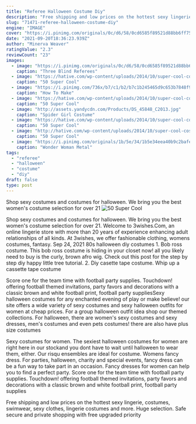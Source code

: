 ```yaml
---
title: "Referee Halloween Costume Diy"
description: "Free shipping and low prices on the hottest sexy lingerie, costumes, swimwear, sexy clothes, lingerie costumes and more. Huge selection. Safe secure and private shopping with free upgraded priority"
slug: "71471-referee-halloween-costume-diy"
engine: "IMAGE"
cover: "https://i.pinimg.com/originals/0c/d6/58/0cd6585f89521d88bb6ff754c6333633.jpg"
date: "2021-09-20T18:36:23.939Z"
author: "Minerva Weaver"
ratingValue: "2.3"
reviewCount: "23"
images:
  - image: "https://i.pinimg.com/originals/0c/d6/58/0cd6585f89521d88bb6ff754c6333633.jpg"
    caption: "Three Blind Referees"
  - image: "https://hative.com/wp-content/uploads/2014/10/super-cool-costume-ideas/35-draculaura-costume.jpg"
    caption: "50 Super Cool"
  - image: "https://i.pinimg.com/736x/b7/c1/b2/b7c1b245465d9c653b7848f9e7134ddd--freddy-costume-fnaf-costume.jpg"
    caption: "How To Make"
  - image: "https://hative.com/wp-content/uploads/2014/10/super-cool-costume-ideas/20-bride-of-frankenstein-costume.jpg"
    caption: "50 Super Cool"
  - image: "http://assets.yandycdn.com/Products/DS_45848_C2013.jpg"
    caption: "Spider Girl Costume"
  - image: "https://hative.com/wp-content/uploads/2014/10/super-cool-costume-ideas/34-ezio-costume.jpg"
    caption: "50 Super Cool"
  - image: "http://hative.com/wp-content/uploads/2014/10/super-cool-costume-ideas/6-daenerys-targaryen-costume.jpg"
    caption: "50 Super Cool"
  - image: "https://i.pinimg.com/originals/1b/5e/34/1b5e34eea40b9c2bafec34bdcb6b62e6.jpg"
    caption: "Wonder Woman Metal"
tags:
  - "referee"
  - "halloween"
  - "costume"
  - "diy"
draft: false
type: post
---
```


Shop sexy costumes and costumes for halloween. We bring you the best women's costume selection for over 21
![50 Super Cool](https://hative.com/wp-content/uploads/2014/10/super-cool-costume-ideas/20-bride-of-frankenstein-costume.jpg "50 Super Cool")

Shop sexy costumes and costumes for halloween. We bring you the best women&#39;s costume selection for over 21. Welcome to 3wishes.Com, an online lingerie store with more than 20 years of experience enhancing adult relationships of all kinds. At 3wishes, we offer fashionable clothing, womens costumes, fantasy. Sep 24, 2021 80s halloween diy costumes 1. Bob ross costume. This bob ross costume is hiding in your closet now! all you likely need to buy is the curly, brown afro wig. Check out this post for the step by step diy happy little tree tutorial. 2. Diy casette tape costume. Whip up a cassette tape costume
<!--inArticleAds-->

<!--galleryOne-->

Score one for the team time with football party supplies. Touchdown! offering football themed invitations, party favors and decorations with a classic brown and white football print, football party suppliesSexy halloween costumes for any enchanted evening of play or make believe! our site offers a wide variety of sexy costumes and sexy halloween outfits for women at cheap prices. For a group halloween outfit idea shop our themed collections. For halloween, there are women's sexy costumes and sexy dresses, men's costumes and even pets costumes! there are also have plus size costumes
<!--inArticleAds-->

<!--galleryTwo-->

Sexy costumes for women. The sexiest halloween costumes for women are right here in our stockand you dont have to wait until halloween to wear them, either. Our risqu ensembles are ideal for costume. Womens fancy dress. For parties, halloween, charity and special events, fancy dress can be a fun way to take part in an occasion. Fancy dresses for women can help you to find a perfect party. Score one for the team time with football party supplies. Touchdown! offering football themed invitations, party favors and decorations with a classic brown and white football print, football party supplies
<!--galleryThree-->

Free shipping and low prices on the hottest sexy lingerie, costumes, swimwear, sexy clothes, lingerie costumes and more. Huge selection. Safe secure and private shopping with free upgraded priority
